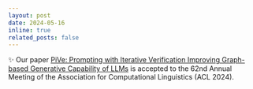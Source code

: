 ```yaml
---
layout: post
date: 2024-05-16
inline: true
related_posts: false
---
```


:sparkles: Our paper <a href="https://aclanthology.org/2024.findings-acl.400/">PiVe: Prompting with Iterative Verification Improving Graph-based Generative Capability of LLMs</a> is accepted to the 62nd Annual Meeting of the Association for Computational Linguistics (ACL 2024).
